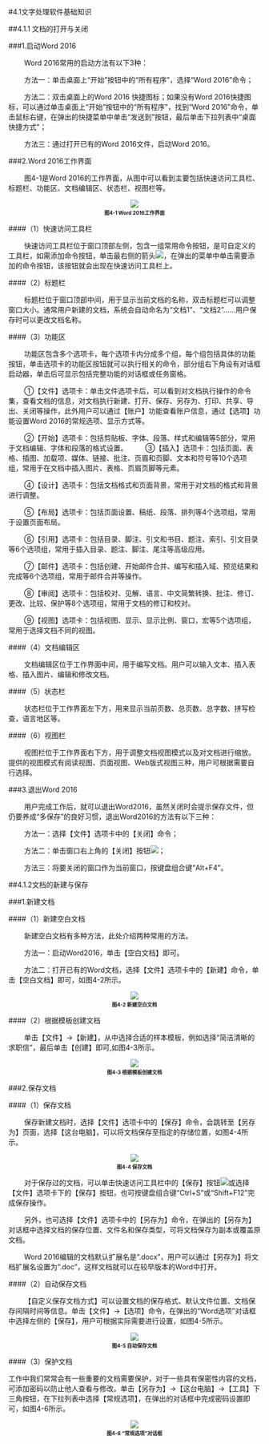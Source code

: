 #4.1文字处理软件基础知识

##4.1.1 文档的打开与关闭

###1.启动Word 2016

&nbsp;&nbsp;&nbsp;&nbsp;&nbsp;&nbsp;&nbsp;&nbsp;Word 2016常用的启动方法有以下3种：

&nbsp;&nbsp;&nbsp;&nbsp;&nbsp;&nbsp;&nbsp;&nbsp;方法一：单击桌面上“开始”按钮中的“所有程序”，选择“Word 2016”命令；

&nbsp;&nbsp;&nbsp;&nbsp;&nbsp;&nbsp;&nbsp;&nbsp;方法二：双击桌面上的Word 2016 快捷图标；如果没有Word 2016快捷图标，可以通过单击桌面上“开始”按钮中的“所有程序”，找到“Word 2016”命令，单击鼠标右键，在弹出的快捷菜单中单击“发送到”按钮，最后单击下拉列表中“桌面快捷方式”；

&nbsp;&nbsp;&nbsp;&nbsp;&nbsp;&nbsp;&nbsp;&nbsp;方法三：通过打开已有的Word 2016文件，启动Word 2016。

###2.Word 2016工作界面

&nbsp;&nbsp;&nbsp;&nbsp;&nbsp;&nbsp;&nbsp;&nbsp;图4-1是Word 2016的工作界面，从图中可以看到主要包括快速访问工具栏、标题栏、功能区、文档编辑区、状态栏、视图栏等。

<div align="center"><img src="/images/4-1.png"><p style="text-align:center; font-size:10px; margin-top:2px; font-weight:bold">图4-1 Word 2016工作界面</p></div>

####（1）快速访问工具栏

&nbsp;&nbsp;&nbsp;&nbsp;&nbsp;&nbsp;&nbsp;&nbsp;快速访问工具栏位于窗口顶部左侧，包含一组常用命令按钮，是可自定义的工具栏，如需添加命令按钮，单击最右侧的箭头<img src="/images/4-0-1.png">，在弹出的菜单中单击需要添加的命令按钮，该按钮就会出现在快速访问工具栏上。

####（2）标题栏

&nbsp;&nbsp;&nbsp;&nbsp;&nbsp;&nbsp;&nbsp;&nbsp;标题栏位于窗口顶部中间，用于显示当前文档的名称，双击标题栏可以调整窗口大小。通常用户新建的文档，系统会自动命名为“文档1”、“文档2”……用户保存时可以更改文档名称。

####（3）功能区

&nbsp;&nbsp;&nbsp;&nbsp;&nbsp;&nbsp;&nbsp;&nbsp;功能区包含多个选项卡，每个选项卡内分成多个组，每个组包括具体的功能按钮，单击选项卡的功能区按钮就可以执行相关的命令，部分组右下角设有对话框启动器，单击后可显示包括完整功能的对话框或任务窗格。

&nbsp;&nbsp;&nbsp;&nbsp;&nbsp;&nbsp;&nbsp;&nbsp;①【文件】选项卡：单击文件选项卡后，可以看到对文档执行操作的命令集，查看文档的信息，对文档执行新建、打开、保存、另存为、打印、共享、导出、关闭等操作，此外用户可以通过【账户】功能查看账户信息，通过【选项】功能设置Word 2016的常规选项、显示方式等。

&nbsp;&nbsp;&nbsp;&nbsp;&nbsp;&nbsp;&nbsp;&nbsp;②【开始】选项卡：包括剪贴板、字体、段落、样式和编辑等5部分，常用于文档编辑、字体和段落的格式设置。
&nbsp;&nbsp;&nbsp;&nbsp;&nbsp;&nbsp;&nbsp;&nbsp;③【插入】选项卡：包括页面、表格、插图、加载项、媒体、链接、批注、页眉和页脚、文本和符号等10个选项组，常用于在文档中插入图片、表格、页眉页脚等元素。

&nbsp;&nbsp;&nbsp;&nbsp;&nbsp;&nbsp;&nbsp;&nbsp;④【设计】选项卡：包括文档格式和页面背景，常用于对文档的格式和背景进行调整。

&nbsp;&nbsp;&nbsp;&nbsp;&nbsp;&nbsp;&nbsp;&nbsp;⑤【布局】选项卡：包括页面设置、稿纸、段落、排列等4个选项组，常用于设置页面布局。

&nbsp;&nbsp;&nbsp;&nbsp;&nbsp;&nbsp;&nbsp;&nbsp;⑥【引用】选项卡：包括目录、脚注、引文和书目、题注、索引、引文目录等6个选项组，常用于插入目录、题注、脚注、尾注等高级应用。

&nbsp;&nbsp;&nbsp;&nbsp;&nbsp;&nbsp;&nbsp;&nbsp;⑦【邮件】选项卡：包括创建、开始邮件合并、编写和插入域、预览结果和完成等6个选项组，常用于邮件合并等操作。

&nbsp;&nbsp;&nbsp;&nbsp;&nbsp;&nbsp;&nbsp;&nbsp;⑧【审阅】选项卡：包括校对、见解、语言、中文简繁转换、批注、修订、更改、比较、保护等8个选项组，常用于文档的修订和校对。

&nbsp;&nbsp;&nbsp;&nbsp;&nbsp;&nbsp;&nbsp;&nbsp;⑨【视图】选项卡：包括视图、显示、显示比例、窗口，宏等5个选项组，常用于选择文档不同的视图。

####（4）文档编辑区

&nbsp;&nbsp;&nbsp;&nbsp;&nbsp;&nbsp;&nbsp;&nbsp;文档编辑区位于工作界面中间，用于编写文档。用户可以输入文本、插入表格、插入图片、编辑和修改文档。

####（5）状态栏

&nbsp;&nbsp;&nbsp;&nbsp;&nbsp;&nbsp;&nbsp;&nbsp;状态栏位于工作界面左下方，用来显示当前页数、总页数、总字数、拼写检查，语言地区等。

####（6）视图栏

&nbsp;&nbsp;&nbsp;&nbsp;&nbsp;&nbsp;&nbsp;&nbsp;视图栏位于工作界面右下方，用于调整文档视图模式以及对文档进行缩放。提供的视图模式有阅读视图、页面视图、Web版式视图三种，用户可根据需要自行选择。

###3.退出Word 2016

&nbsp;&nbsp;&nbsp;&nbsp;&nbsp;&nbsp;&nbsp;&nbsp;用户完成工作后，就可以退出Word2016，虽然关闭时会提示保存文件，但仍要养成“多保存”的良好习惯，退出Word2016的方法有以下三种：

&nbsp;&nbsp;&nbsp;&nbsp;&nbsp;&nbsp;&nbsp;&nbsp;方法一：选择【文件】选项卡中的【关闭】命令；

&nbsp;&nbsp;&nbsp;&nbsp;&nbsp;&nbsp;&nbsp;&nbsp;方法二：单击窗口右上角的【关闭】按钮<img src="/images/4-0-2.png">；

&nbsp;&nbsp;&nbsp;&nbsp;&nbsp;&nbsp;&nbsp;&nbsp;方法三：将要关闭的窗口作为当前窗口，按键盘组合键“Alt+F4”。

##4.1.2文档的新建与保存

###1.新建文档

####（1）新建空白文档

&nbsp;&nbsp;&nbsp;&nbsp;&nbsp;&nbsp;&nbsp;&nbsp;新建空白文档有多种方法，此处介绍两种常用的方法。

&nbsp;&nbsp;&nbsp;&nbsp;&nbsp;&nbsp;&nbsp;&nbsp;方法一：启动Word2016，单击【空白文档】即可。

&nbsp;&nbsp;&nbsp;&nbsp;&nbsp;&nbsp;&nbsp;&nbsp;方法二：打开已有的Word文档，选择【文件】选项卡中的【新建】命令，单击【空白文档】即可，如图4-2所示。

<div align="center"><img src="/images/4-2.png"><p style="text-align:center; font-size:10px; margin-top:2px; font-weight:bold">图4-2 新建空白文档</p></div>

####（2）根据模板创建文档

&nbsp;&nbsp;&nbsp;&nbsp;&nbsp;&nbsp;&nbsp;&nbsp;单击【文件】→【新建】，从中选择合适的样本模板，例如选择“简洁清晰的求职信”，最后单击【创建】即可,如图4-3所示。

<div align="center"><img src="/images/4-3.png"><p style="text-align:center; font-size:10px; margin-top:2px; font-weight:bold">图4-3 根据模板创建文档</p></div>

###2.保存文档

####（1）保存文档

&nbsp;&nbsp;&nbsp;&nbsp;&nbsp;&nbsp;&nbsp;&nbsp;保存新建文档时，选择【文件】选项卡中的【保存】命令，会跳转至【另存为】页面，选择【这台电脑】，可以将文档保存至指定的存储位置，如图4-4所示。

<div align="center"><img src="/images/4-4.png"><p style="text-align:center; font-size:10px; margin-top:2px; font-weight:bold">图4-4 保存文档</p></div>

&nbsp;&nbsp;&nbsp;&nbsp;&nbsp;&nbsp;&nbsp;&nbsp;对于保存过的文档，可以单击快速访问工具栏中的【保存】按钮<img src="/images/4-0-3.jpg">或选择【文件】选项卡下的【保存】按钮，也可按键盘组合键“Ctrl+S”或“Shift+F12”完成保存操作。

&nbsp;&nbsp;&nbsp;&nbsp;&nbsp;&nbsp;&nbsp;&nbsp;另外，也可选择【文件】选项卡中的【另存为】命令，在弹出的【另存为】对话框中选择文档的保存位置、文件名和保存类型，可将文档保存为副本或覆盖原文档。

&nbsp;&nbsp;&nbsp;&nbsp;&nbsp;&nbsp;&nbsp;&nbsp;Word 2016编辑的文档默认扩展名是“.docx”，用户可以通过【另存为】将文档扩展名设置为“.doc”，这样文档就可以在较早版本的Word中打开。

####（2）自动保存文档

&nbsp;&nbsp;&nbsp;&nbsp;&nbsp;&nbsp;&nbsp;&nbsp;【自定义保存文档方式】可以设置文档的保存格式、默认文件位置、文档保存间隔时间等信息。单击【文件】→【选项】命令，在弹出的“Word选项”对话框中选择左侧的【保存】，用户可根据实际需要进行设置，如图4-5所示。

<div align="center"><img src="/images/4-5.png"><p style="text-align:center; font-size:10px; margin-top:2px; font-weight:bold">图4-5 自动保存文档</p></div>

####（3）保护文档

工作中我们常常会有一些重要的文档需要保护，对于一些具有保密性内容的文档，可添加密码以防止他人查看与修改。单击【另存为】→【这台电脑】→【工具】下三角按钮，在下拉列表中选择【常规选项】，在弹出的对话框中完成密码设置即可，如图4-6所示。

<div align="center"><img src="/images/4-6.png"><p style="text-align:center; font-size:10px; margin-top:2px; font-weight:bold">图4-6 “常规选项”对话框</p></div>